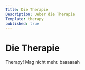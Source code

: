 ```yaml
---
Title: Die Therapie
Description: Ueber die Therapie
Template: therapy
published: true
---
```


# Die Therapie

Therapy! Mag nicht mehr. baaaaaah
